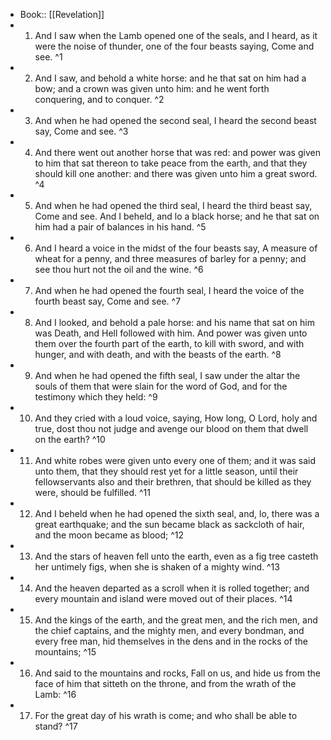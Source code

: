 - Book:: [[Revelation]]
- 1. And I saw when the Lamb opened one of the seals, and I heard, as it were the noise of thunder, one of the four beasts saying, Come and see. ^1
- 2. And I saw, and behold a white horse: and he that sat on him had a bow; and a crown was given unto him: and he went forth conquering, and to conquer. ^2
- 3. And when he had opened the second seal, I heard the second beast say, Come and see. ^3
- 4. And there went out another horse that was red: and power was given to him that sat thereon to take peace from the earth, and that they should kill one another: and there was given unto him a great sword. ^4
- 5. And when he had opened the third seal, I heard the third beast say, Come and see. And I beheld, and lo a black horse; and he that sat on him had a pair of balances in his hand. ^5
- 6. And I heard a voice in the midst of the four beasts say, A measure of wheat for a penny, and three measures of barley for a penny; and see thou hurt not the oil and the wine. ^6
- 7. And when he had opened the fourth seal, I heard the voice of the fourth beast say, Come and see. ^7
- 8. And I looked, and behold a pale horse: and his name that sat on him was Death, and Hell followed with him. And power was given unto them over the fourth part of the earth, to kill with sword, and with hunger, and with death, and with the beasts of the earth. ^8
- 9. And when he had opened the fifth seal, I saw under the altar the souls of them that were slain for the word of God, and for the testimony which they held: ^9
- 10. And they cried with a loud voice, saying, How long, O Lord, holy and true, dost thou not judge and avenge our blood on them that dwell on the earth? ^10
- 11. And white robes were given unto every one of them; and it was said unto them, that they should rest yet for a little season, until their fellowservants also and their brethren, that should be killed as they were, should be fulfilled. ^11
- 12. And I beheld when he had opened the sixth seal, and, lo, there was a great earthquake; and the sun became black as sackcloth of hair, and the moon became as blood; ^12
- 13. And the stars of heaven fell unto the earth, even as a fig tree casteth her untimely figs, when she is shaken of a mighty wind. ^13
- 14. And the heaven departed as a scroll when it is rolled together; and every mountain and island were moved out of their places. ^14
- 15. And the kings of the earth, and the great men, and the rich men, and the chief captains, and the mighty men, and every bondman, and every free man, hid themselves in the dens and in the rocks of the mountains; ^15
- 16. And said to the mountains and rocks, Fall on us, and hide us from the face of him that sitteth on the throne, and from the wrath of the Lamb: ^16
- 17. For the great day of his wrath is come; and who shall be able to stand? ^17
